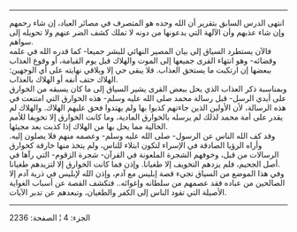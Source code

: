 ------------------------------------------------------------------------

انتهى الدرس السابق بتقرير أن الله وحده هو المتصرف في مصائر العباد، إن
شاء رحمهم وإن شاء عذبهم وأن الآلهة التي يدعونها من دونه لا تملك كشف الضر
عنهم ولا تحويله إلى سواهم.  
فالآن يستطرد السياق إلى بيان المصير النهائي للبشر جميعا- كما قدره الله
في علمه وقضائه- وهو انتهاء القرى جميعها إلى الموت والهلاك قبل يوم
القيامة، أو وقوع العذاب ببعضها إن ارتكبت ما يستحق العذاب. فلا يبقى حي
إلا ويلاقي نهايته على أي الوجهين: الهلاك حتف أنفه أو الهلاك بالعذاب.  
وبمناسبة ذكر العذاب الذي يحل ببعض القرى يشير السياق إلى ما كان يسبقه من
الخوارق على أيدي الرسل- قبل رسالة محمد صلى الله عليه وسلم- هذه الخوارق
التي امتنعت في هذه الرسالة، لأن الأولين الذين جاءتهم كذبوا بها ولم
يهتدوا فحق عليهم الهلاك. والهلاك لم يقدر على أمة محمد لذلك لم يرسله
بالخوارق المادية، وما كانت الخوارق إلا تخويفا للأمم الخالية مما يحل بها
من الهلاك إذا كذبت بعد مجيئها.  
وقد كف الله الناس عن الرسول- صلى الله عليه وسلم- وعصمه منهم فلا يصلون
إليه. وأراه الرؤيا الصادقة في الإسراء لتكون ابتلاء للناس، ولم يتخذ منها
خارقة كخوارق الرسالات من قبل، وخوفهم الشجرة الملعونة في القرآن- شجرة
الزقوم- التي رآها في أصل الجحيم، فلم يزدهم التخويف إلا طغيانا. وإذن فما
كانت الخوارق إلا لتزيدهم طغيانا.  
وفي هذا الموضع من السياق تجيء قصة إبليس مع آدم، وإذن الله لإبليس في ذرية
آدم إلا الصالحين من عباده فقد عصمهم من سلطانه وإغوائه.. فتكشف القصة عن
أسباب الغواية الأصيلة التي تقود الناس إلى الكفر والطغيان، وتبعدهم عن
تدبر الآيات.

------------------------------------------------------------------------

الجزء: 4 ¦ الصفحة: 2236
